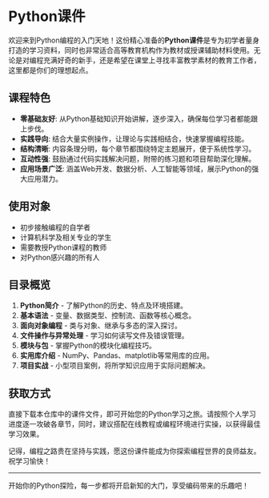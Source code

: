 # Python课件

欢迎来到Python编程的入门天地！这份精心准备的**Python课件**是专为初学者量身打造的学习资料，同时也非常适合高等教育机构作为教材或授课辅助材料使用。无论是对编程充满好奇的新手，还是希望在课堂上寻找丰富教学素材的教育工作者，这里都是你们的理想起点。

## 课程特色

- **零基础友好**: 从Python基础知识开始讲解，逐步深入，确保每位学习者都能跟上步伐。
- **实践导向**: 结合大量实例操作，让理论与实践相结合，快速掌握编程技能。
- **结构清晰**: 内容条理分明，每个章节都围绕特定主题展开，便于系统性学习。
- **互动性强**: 鼓励通过代码实践解决问题，附带的练习题和项目帮助深化理解。
- **应用场景广泛**: 涵盖Web开发、数据分析、人工智能等领域，展示Python的强大应用潜力。

## 使用对象

- 初步接触编程的自学者
- 计算机科学及相关专业的学生
- 需要教授Python课程的教师
- 对Python感兴趣的所有人

## 目录概览

1. **Python简介** - 了解Python的历史、特点及环境搭建。
2. **基本语法** - 变量、数据类型、控制流、函数等核心概念。
3. **面向对象编程** - 类与对象、继承与多态的深入探讨。
4. **文件操作与异常处理** - 学习如何读写文件及错误管理。
5. **模块与包** - 掌握Python的模块化编程技巧。
6. **实用库介绍** - NumPy、Pandas、matplotlib等常用库的应用。
7. **项目实战** - 小型项目案例，将所学知识应用于实际问题解决。

## 获取方式

直接下载本仓库中的课件文件，即可开始您的Python学习之旅。请按照个人学习进度逐一攻破各章节，同时，建议搭配在线教程或编程环境进行实操，以获得最佳学习效果。

记得，编程之路贵在坚持与实践，愿这份课件能成为你探索编程世界的良师益友。祝学习愉快！

---

开始你的Python探险，每一步都将开启新知的大门，享受编码带来的乐趣吧！
